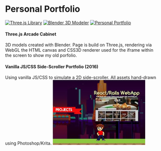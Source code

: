 # Personal Portfolio

[![Three.js Library][threejs]][threejs-url]
[![Blender 3D Modeler][blender]][blender-url]
[![Personal Portfolio][personal]][personal-url]

#### Three.js Arcade Cabinet 

3D models created with Blender. Page is build on Three.js, rendering via WebGL the HTML canvas and CSS3D renderer used for the iframe within the screen to show my old porfolio. 

#### Vanilla JS/CSS Side-Scroller Portfolio (2016)
Using vanilla JS/CSS to simulate a 2D side-scroller. All assets hand-drawn using Photoshop/Krita.
![screenshot](./imgs/ss.jpg)


[threejs]: https://img.shields.io/badge/Threejs%20-%20threejs?label=r169
[threejs-url]: https://github.com/mrdoob/three.js/tree/dev

[blender]: https://img.shields.io/badge/Blender%20-%20blender?label=4.2%20LTS
[blender-url]: https://www.blender.org/

[personal]: https://img.shields.io/badge/Personal%20-%20personal?label=V1
[personal-url]: https://mikqmas.github.io/porfolioV1



